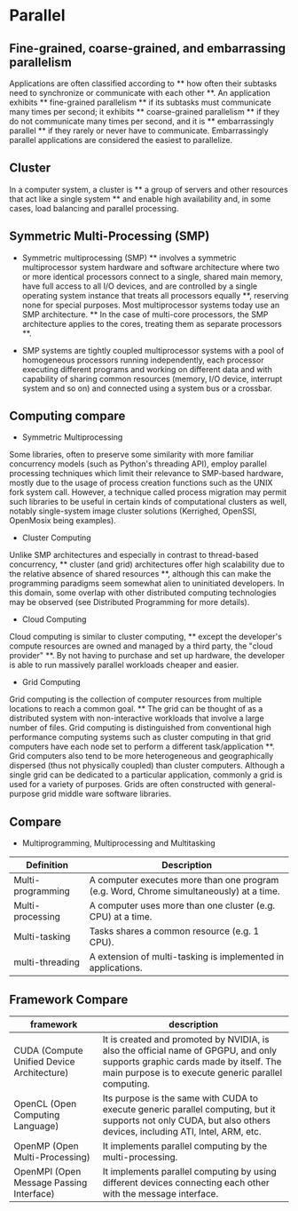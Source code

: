 # Parallel



## Fine-grained, coarse-grained, and embarrassing parallelism

Applications are often classified according to ** how often their subtasks need to synchronize or communicate with each other **. An application exhibits ** fine-grained parallelism ** if its subtasks must communicate many times per second; it exhibits ** coarse-grained parallelism ** if they do not communicate many times per second, and it is ** embarrassingly parallel ** if they rarely or never have to communicate. Embarrassingly parallel applications are considered the easiest to parallelize.



## Cluster

In a computer system, a cluster is ** a group of servers and other resources that act like a single system ** and enable high availability and, in some cases, load balancing and parallel processing.



## Symmetric Multi-Processing (SMP)

* Symmetric multiprocessing (SMP) ** involves a symmetric multiprocessor system hardware and software architecture where two or more identical processors connect to a single, shared main memory, have full access to all I/O devices, and are controlled by a single operating system instance that treats all processors equally **, reserving none for special purposes. Most multiprocessor systems today use an SMP architecture. ** In the case of multi-core processors, the SMP architecture applies to the cores, treating them as separate processors **.

* SMP systems are tightly coupled multiprocessor systems with a pool of homogeneous processors running independently, each processor executing different programs and working on different data and with capability of sharing common resources (memory, I/O device, interrupt system and so on) and connected using a system bus or a crossbar.



## Computing compare 

* Symmetric Multiprocessing

Some libraries, often to preserve some similarity with more familiar concurrency models (such as Python's threading API), employ parallel processing techniques which limit their relevance to SMP-based hardware, mostly due to the usage of process creation functions such as the UNIX fork system call. However, a technique called process migration may permit such libraries to be useful in certain kinds of computational clusters as well, notably single-system image cluster solutions (Kerrighed, OpenSSI, OpenMosix being examples).

* Cluster Computing

Unlike SMP architectures and especially in contrast to thread-based concurrency, ** cluster (and grid) architectures offer high scalability due to the relative absence of shared resources **, although this can make the programming paradigms seem somewhat alien to uninitiated developers. In this domain, some overlap with other distributed computing technologies may be observed (see Distributed Programming for more details).

* Cloud Computing

Cloud computing is similar to cluster computing, ** except the developer's compute resources are owned and managed by a third party, the "cloud provider" **. By not having to purchase and set up hardware, the developer is able to run massively parallel workloads cheaper and easier.

* Grid Computing

Grid computing is the collection of computer resources from multiple locations to reach a common goal. ** The grid can be thought of as a distributed system with non-interactive workloads that involve a large number of files. Grid computing is distinguished from conventional high performance computing systems such as cluster computing in that grid computers have each node set to perform a different task/application **. Grid computers also tend to be more heterogeneous and geographically dispersed (thus not physically coupled) than cluster computers. Although a single grid can be dedicated to a particular application, commonly a grid is used for a variety of purposes. Grids are often constructed with general-purpose grid middle ware software libraries.



## Compare



* Multiprogramming, Multiprocessing and Multitasking

| Definition        | Description                                                  |
| ----------------- | ------------------------------------------------------------ |
| Multi-programming | A computer executes more than one program (e.g. Word, Chrome simultaneously) at a time. |
| Multi-processing  | A computer uses more than one cluster (e.g. CPU) at a time.  |
| Multi-tasking     | Tasks shares a common resource (e.g. 1 CPU).                 |
| multi-threading   | A extension of multi-tasking is implemented in applications. |



## Framework Compare



| framework                                  | description                                                  |
| ------------------------------------------ | ------------------------------------------------------------ |
| CUDA (Compute Unified Device Architecture) | It is created and promoted by NVIDIA, is also the official name of GPGPU, and only supports graphic cards made by itself. The main purpose is to execute  generic parallel computing. |
| OpenCL (Open Computing Language)           | Its purpose is the same with CUDA to execute generic parallel computing, but it supports not only CUDA, but also others devices, including ATI, Intel, ARM, etc. |
| OpenMP (Open Multi-Processing)             | It implements parallel computing by the multi-processing.    |
| OpenMPI (Open Message Passing Interface)   | It implements parallel computing by using different devices connecting each other with the message interface. |



